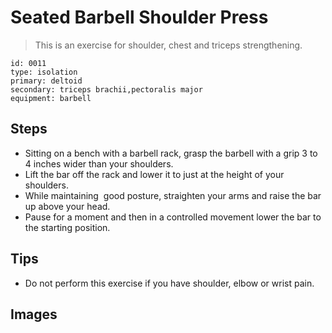 # Seated Barbell Shoulder Press

> This is an exercise for shoulder, chest and triceps strengthening.

``` 
id: 0011 
type: isolation 
primary: deltoid 
secondary: triceps brachii,pectoralis major 
equipment: barbell 
``` 


## Steps


 - Sitting on a bench with a barbell rack, grasp the barbell with a grip 3 to 4 inches wider than your shoulders.
 - Lift the bar off the rack and lower it to just at the height of your shoulders.
 - While maintaining  good posture, straighten your arms and raise the bar up above your head.
 - Pause for a moment and then in a controlled movement lower the bar to the starting position.

## Tips


 - Do not perform this exercise if you have shoulder, elbow or wrist pain.

## Images


